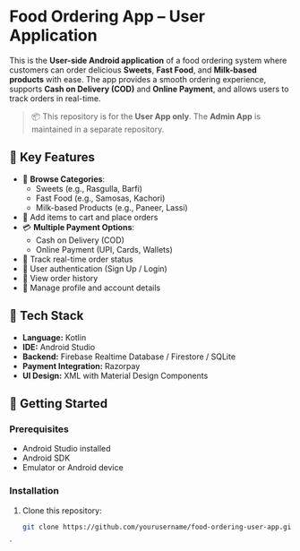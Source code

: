 #  Food Ordering App – User Application

This is the **User-side Android application** of a food ordering system where customers can order delicious **Sweets**, **Fast Food**, and **Milk-based products** with ease. The app provides a smooth ordering experience, supports **Cash on Delivery (COD)** and **Online Payment**, and allows users to track orders in real-time.

> 📦 This repository is for the **User App only**. The **Admin App** is maintained in a separate repository.

## 📱 Key Features

- 🧁 **Browse Categories**:
  - Sweets (e.g., Rasgulla, Barfi)
  - Fast Food (e.g., Samosas, Kachori)
  - Milk-based Products (e.g., Paneer, Lassi)
- 🛒 Add items to cart and place orders
- 💳 **Multiple Payment Options**:
  - Cash on Delivery (COD)
  - Online Payment (UPI, Cards, Wallets)
- 🔄 Track real-time order status
- 🔐 User authentication (Sign Up / Login)
- 📜 View order history
- 👤 Manage profile and account details

## 🧰 Tech Stack

- **Language:** Kotlin
- **IDE:** Android Studio  
- **Backend:** Firebase Realtime Database / Firestore / SQLite
- **Payment Integration:** Razorpay
- **UI Design:** XML with Material Design Components

## 🚀 Getting Started

### Prerequisites

- Android Studio installed
- Android SDK
- Emulator or Android device

### Installation

1. Clone this repository:
   ```bash
   git clone https://github.com/yourusername/food-ordering-user-app.git
  `
  
